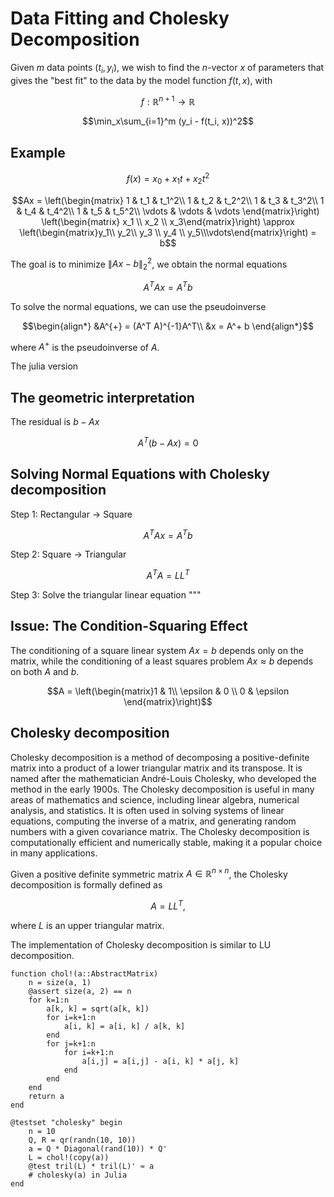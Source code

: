# Data Fitting and Cholesky Decomposition

Given $m$ data points $(t_i, y_i)$, we wish to find the $n$-vector $x$ of parameters that gives the "best fit" to the data by the model function $f(t, x)$, with
```math
f: \mathbb{R}^{n+1} \rightarrow \mathbb{R}
```
```math
\min_x\sum_{i=1}^m (y_i - f(t_i, x))^2
```

## Example

```math
f(x) = x_0 + x_1 t + x_2 t^2
```

```math
Ax = \left(\begin{matrix}
1 & t_1 & t_1^2\\
1 & t_2 & t_2^2\\
1 & t_3 & t_3^2\\
1 & t_4 & t_4^2\\
1 & t_5 & t_5^2\\
\vdots & \vdots & \vdots
\end{matrix}\right)
\left(\begin{matrix} x_1 \\ x_2 \\ x_3\end{matrix}\right) \approx
\left(\begin{matrix}y_1\\ y_2\\ y_3 \\ y_4 \\ y_5\\\vdots\end{matrix}\right) = b
```

The goal is to minimize $\|Ax - b\|_2^2$, we obtain the normal equations

```math
A^T Ax = A^T b
```

To solve the normal equations, we can use the pseudoinverse

```math
\begin{align*}
&A^{+} = (A^T A)^{-1}A^T\\
&x = A^+ b
\end{align*}
```
where $A^+$ is the pseudoinverse of $A$.

The julia version

## The geometric interpretation

The residual is $b-Ax$

```math
A^T(b - Ax) = 0
```

## Solving Normal Equations with Cholesky decomposition

Step 1: Rectangular → Square
```math
A^TAx = A^T b
```

Step 2: Square → Triangular
```math
A^T A = LL^T
```

Step 3: Solve the triangular linear equation
"""

## Issue: The Condition-Squaring Effect

The conditioning of a square linear system $Ax = b$ depends only on the matrix, while the conditioning of a least squares problem $Ax \approx b$ depends on both $A$ and $b$.

```math
A = \left(\begin{matrix}1 & 1\\ \epsilon & 0 \\ 0 & \epsilon \end{matrix}\right)
```


## Cholesky decomposition

Cholesky decomposition is a method of decomposing a positive-definite matrix into a product of a lower triangular matrix and its transpose. It is named after the mathematician André-Louis Cholesky, who developed the method in the early 1900s. The Cholesky decomposition is useful in many areas of mathematics and science, including linear algebra, numerical analysis, and statistics. It is often used in solving systems of linear equations, computing the inverse of a matrix, and generating random numbers with a given covariance matrix. The Cholesky decomposition is computationally efficient and numerically stable, making it a popular choice in many applications.

Given a positive definite symmetric matrix $A\in \mathbb{R}^{n\times n}$, the Cholesky decomposition is formally defined as
```math
A = LL^T,
```
where $L$ is an upper triangular matrix.

The implementation of Cholesky decomposition is similar to LU decomposition.

```@repl sensitivity
function chol!(a::AbstractMatrix)
	n = size(a, 1)
	@assert size(a, 2) == n
	for k=1:n
		a[k, k] = sqrt(a[k, k])
		for i=k+1:n
			a[i, k] = a[i, k] / a[k, k]
		end
		for j=k+1:n
			for i=k+1:n
				a[i,j] = a[i,j] - a[i, k] * a[j, k]
			end
		end
	end
	return a
end

@testset "cholesky" begin
	n = 10
	Q, R = qr(randn(10, 10))
	a = Q * Diagonal(rand(10)) * Q'
	L = chol!(copy(a))
	@test tril(L) * tril(L)' ≈ a
	# cholesky(a) in Julia
end
```

